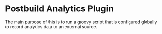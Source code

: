 Postbuild Analytics Plugin
==============================

The main purpose of this is to run a groovy script that is configured globally to record analytics data to an external source.
